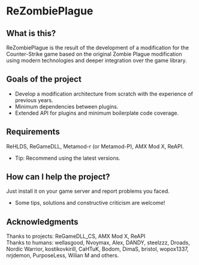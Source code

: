 # ReZombiePlague

## What is this?
ReZombiePlague is the result of the development of a modification for the Counter-Strike game based on the original Zombie Plague modification using modern technologies and deeper integration over the game library.

## Goals of the project
* Develop a modification architecture from scratch with the experience of previous years.
* Minimum dependencies between plugins.
* Extended API for plugins and minimum boilerplate code coverage.

## Requirements
ReHLDS, ReGameDLL, Metamod-r (or Metamod-P), AMX Mod X, ReAPI.
* Tip: Recommend using the latest versions.

## How can I help the project?
Just install it on your game server and report problems you faced.
* Some tips, solutions and constructive criticism are welcome!

## Acknowledgments
Thanks to projects: ReGameDLL_CS, AMX Mod X, ReAPI<br/>
Thanks to humans: wellasgood, Nvoymax, Alex, DANDY, steelzzz, Droads, Nordic Warrior, kostikovkirill, CaHTuK, Bodom, DimaS, bristol, wopox1337, nrjdemon, PurposeLess, Wilian M and others.<br/>
